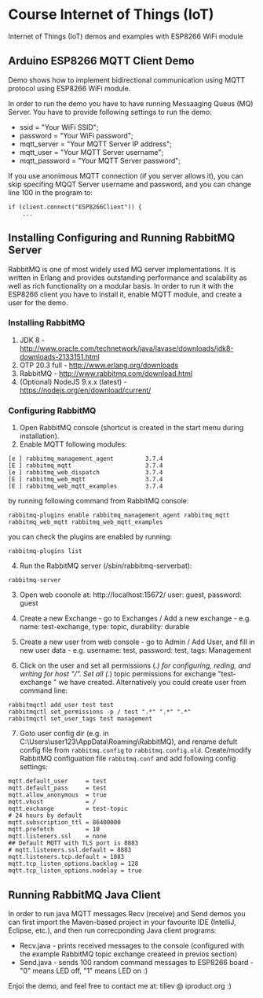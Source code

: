 # Course Internet of Things (IoT)
Internet of Things (IoT) demos and examples with ESP8266 WiFi module 

## Arduino ESP8266 MQTT Client Demo
Demo shows how to implement bidirectional communication using MQTT protocol using ESP8266 WiFi module.

In order to run the demo you have to have running Messaaging Queus (MQ) Server.
You have to provide following settings to run the demo:

* ssid = "Your WiFi SSID";
* password = "Your WiFi password";
* mqtt_server = "Your MQTT Server IP address";
* mqtt_user = "Your MQTT Server username";
* mqtt_password = "Your MQTT Server password";

If you use anonimous MQTT connection (if you server allows it), you can skip specifing MQQT Server username and password, and you can change line 100 in the program to:
``` 
if (client.connect("ESP8266Client")) { 
    ...
```

## Installing Configuring and Running RabbitMQ Server
RabbitMQ is one of most widely used MQ server implementations. It is written in Erlang and provides outstanding performance and scalability as well as rich functionality on  a modular basis. In order to run it with the ESP8266 client you have to install it, enable MQTT module, and create a user for the demo.

### Installing RabbitMQ
1. JDK 8 - http://www.oracle.com/technetwork/java/javase/downloads/jdk8-downloads-2133151.html
2. OTP 20.3 full - http://www.erlang.org/downloads
3. RabbitMQ - http://www.rabbitmq.com/download.html
4. (Optional) NodeJS 9.x.x (latest)  - https://nodejs.org/en/download/current/

### Configuring RabbitMQ
1. Open RabbitMQ console (shortcut is created in the start menu during installation).
2. Enable MQTT following  modules:
```
[e ] rabbitmq_management_agent         3.7.4
[E ] rabbitmq_mqtt                     3.7.4
[e ] rabbitmq_web_dispatch             3.7.4
[E ] rabbitmq_web_mqtt                 3.7.4
[E ] rabbitmq_web_mqtt_examples        3.7.4
```
by running following command from RabbitMQ console:
```
rabbitmq-plugins enable rabbitmq_management_agent rabbitmq_mqtt rabbitmq_web_mqtt rabbitmq_web_mqtt_examples
```
you can check the plugins are enabled by running:
```
rabbitmq-plugins list
```

4. Run the RabbitMQ server (<install-dir>/sbin/rabbitmq-serverbat):
```
rabbitmq-server
```

3. Open web coonole at: http://localhost:15672/
user: guest, password: guest

4. Create a new Exchange - go to Exchanges / Add a new exchange - e.g. name: test-exchange, type: topic, durability: durable

5. Create a new user from web console - go to Admin / Add User, and fill in new user data - e.g. username: test, password: test, tags: Management

6. Click on the user and set all permissions (.*) for configuring, reding, and writing for host "/". Set all (.*)  topic permissions for exchange "test-exchange " we have created. Alternatively you could create user from command line:
```
rabbitmqctl add_user test test
rabbitmqctl set_permissions -p / test ".*" ".*" ".*"
rabbitmqctl set_user_tags test management
```

7. Goto user config dir (e.g. in C:\Users\user123\AppData\Roaming\RabbitMQ), and rename defult config file from ```rabbitmq.config``` to ```rabbitmq.config.old```.
Create/modify RabbitMQ configuation file ```rabbitmq.conf``` and add following config settings:
```
mqtt.default_user     = test
mqtt.default_pass     = test
mqtt.allow_anonymous  = true
mqtt.vhost            = /
mqtt.exchange         = test-topic
# 24 hours by default
mqtt.subscription_ttl = 86400000
mqtt.prefetch         = 10
mqtt.listeners.ssl    = none
## Default MQTT with TLS port is 8883
# mqtt.listeners.ssl.default = 8883
mqtt.listeners.tcp.default = 1883
mqtt.tcp_listen_options.backlog = 128
mqtt.tcp_listen_options.nodelay = true
```

## Running RabbitMQ Java Client
In order to run java MQTT messages Recv (receive) and Send demos you can first import the Maven-based project in your favourite IDE (IntelliJ, Eclipse, etc.), and then run correcponding Java client programs:
* Recv.java - prints received messages to the console (configured with the example RabbitMQ topic exchange createed in previos section)
* Send.java - sends 100 random command messages to ESP8266 board - "0" means LED off, "1" means LED on :)

Enjoi the demo, and feel free to contact me at: tiliev @ iproduct.org :)


